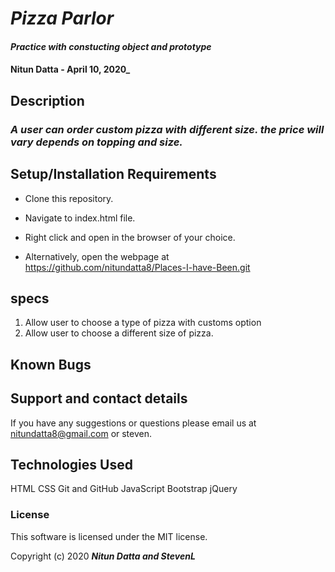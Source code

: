  # _Pizza Parlor_

#### _Practice with constucting object and prototype_

#### Nitun Datta - April 10, 2020_

## Description

### _A user can order custom pizza with different size. the price will vary depends on topping and size._

## Setup/Installation Requirements

* Clone this repository.
* Navigate to index.html file.
* Right click and open in the browser of your choice.

* Alternatively, open the webpage at https://github.com/nitundatta8/Places-I-have-Been.git


## specs
1. Allow user to choose a type of pizza with customs option
2. Allow user to choose a different size of pizza.



## Known Bugs



## Support and contact details

If you have any suggestions or questions please email us at nitundatta8@gmail.com or steven.

## Technologies Used

HTML
CSS
Git and GitHub
JavaScript
Bootstrap
jQuery

### License

This software is licensed under the MIT license.

Copyright (c) 2020 **_Nitun Datta and StevenL_**